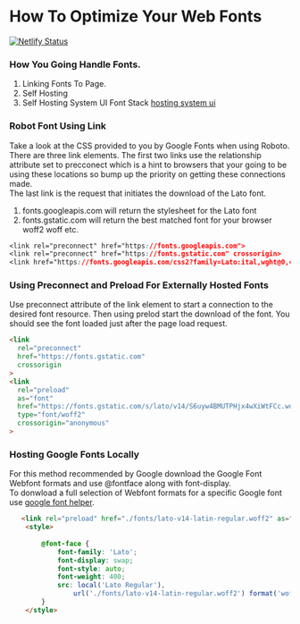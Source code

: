 
# How To Optimize Your Web Fonts
[![Netlify Status](https://api.netlify.com/api/v1/badges/bb8f2a9e-893b-46d5-ba91-7dd8376a67d5/deploy-status)](https://app.netlify.com/sites/fastfont/deploys)
<br/>

### How You Going Handle Fonts.
 1. Linking Fonts To Page.
 1. Self Hosting
 1. Self Hosting System UI Font Stack [hosting system ui](https://css-tricks.com/snippets/css/system-font-stack/#get-to-the-snippet-already)
 
### Robot Font Using Link
Take a look at the CSS provided to you by Google Fonts when using Roboto. There are three link elements.  The first two links use the relationship attribute set to precconect which is a hint to browsers that your going to be using these locations so bump up the priority on getting these connections made.  
The last link is the request that initiates the download of the Lato font.  

1. fonts.googleapis.com will return the stylesheet for the Lato font
1. fonts.gstatic.com will return the best matched font for your browser woff2 woff etc.   

```css
<link rel="preconnect" href="https://fonts.googleapis.com">
<link rel="preconnect" href="https://fonts.gstatic.com" crossorigin>
<link href="https://fonts.googleapis.com/css2?family=Lato:ital,wght@0,400;1,700&display=swap" rel="stylesheet">
```
  


 
 


### Using Preconnect and Preload For Externally Hosted Fonts
 Use preconnect attribute of the link element to start a connection to the desired font resource. Then using prelod start the download of the font. You should see the font loaded just after the page load request.
  ```html
  <link 
    rel="preconnect" 
    href="https://fonts.gstatic.com" 
    crossorigin
  >
  <link 
    rel="preload" 
    as="font" 
    href="https://fonts.gstatic.com/s/lato/v14/S6uyw4BMUTPHjx4wXiWtFCc.woff2" 
    type="font/woff2"
    crossorigin="anonymous"
  >
  ```
 
### Hosting Google Fonts Locally
For this method recommended by Google download the Google Font Webfont formats and use @fontface along with font-display.<br/>
To donwload a full selection of Webfont formats for a specific Google font use [google font helper](https://google-webfonts-helper.herokuapp.com/fonts).

```html
   <link rel="preload" href="./fonts/lato-v14-latin-regular.woff2" as="font" crossorigin>
    <style>
      
        @font-face {
            font-family: 'Lato';
            font-display: swap;
            font-style: auto;
            font-weight: 400;
            src: local('Lato Regular'),
                url('./fonts/lato-v14-latin-regular.woff2') format('woff2');
        }
    </style>
```

 
 